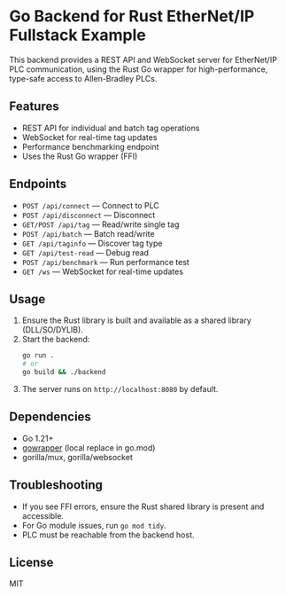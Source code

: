# Go Backend for Rust EtherNet/IP Fullstack Example

This backend provides a REST API and WebSocket server for EtherNet/IP PLC communication, using the Rust Go wrapper for high-performance, type-safe access to Allen-Bradley PLCs.

## Features
- REST API for individual and batch tag operations
- WebSocket for real-time tag updates
- Performance benchmarking endpoint
- Uses the Rust Go wrapper (FFI)

## Endpoints
- `POST /api/connect` — Connect to PLC
- `POST /api/disconnect` — Disconnect
- `GET/POST /api/tag` — Read/write single tag
- `POST /api/batch` — Batch read/write
- `GET /api/taginfo` — Discover tag type
- `GET /api/test-read` — Debug read
- `POST /api/benchmark` — Run performance test
- `GET /ws` — WebSocket for real-time updates

## Usage

1. Ensure the Rust library is built and available as a shared library (DLL/SO/DYLIB).
2. Start the backend:
   ```bash
   go run .
   # or
   go build && ./backend
   ```
3. The server runs on `http://localhost:8080` by default.

## Dependencies
- Go 1.21+
- [gowrapper](../../../gowrapper/README.md) (local replace in go.mod)
- gorilla/mux, gorilla/websocket

## Troubleshooting
- If you see FFI errors, ensure the Rust shared library is present and accessible.
- For Go module issues, run `go mod tidy`.
- PLC must be reachable from the backend host.

## License
MIT 